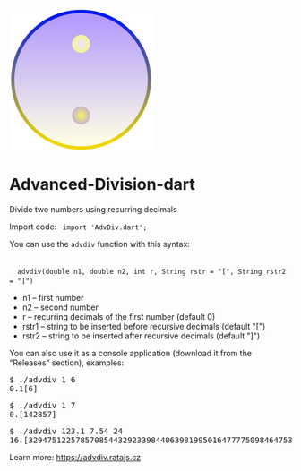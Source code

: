 ![](https://raw.githubusercontent.com/ratajs/Advanced-Division/master/imgs/icon.svg)

# Advanced-Division-dart
Divide two numbers using recurring decimals

Import code:
<code>
  import 'AdvDiv.dart'; 
</code>


You can use the `advdiv` function with this syntax:

<code>
  advdiv(double n1, double n2, int r, String rstr = "[", String rstr2 = "]")
</code>

* n1 – first number
* n2 – second number
* r – recurring decimals of the first number (default 0)
* rstr1 – string to be inserted before recursive decimals (default "[")
* rstr2 – string to be inserted after recursive decimals (default "]")

You can also use it as a console application (download it from the “Releases” section), examples:

<pre>$ ./advdiv 1 6
0.1[6]</pre>

<pre>$ ./advdiv 1 7
0.[142857]</pre>

<pre>$ ./advdiv 123.1 7.54 24
16.[329475122578570854432923398440639819950164777750984647536371674302708785467406157061]</pre>

Learn more: <https://advdiv.ratajs.cz>
